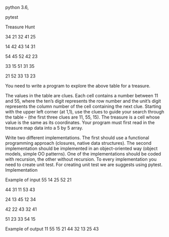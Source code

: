 python 3.6,

pytest

Treasure Hunt

34 21 32 41 25

14 42 43 14 31

54 45 52 42 23

33 15 51 31 35

21 52 33 13 23

You need to write a program to explore the above table for a treasure.

The values in the table are clues. Each cell contains a number between 11 and 55, where the ten’s
digit represents the row number and the unit’s digit represents the column number of the cell
containing the next clue. Starting with the upper left corner (at 1,1), use the clues to guide your
search through the table - (the first three clues are 11, 55, 15). The treasure is a cell whose value is
the same as its coordinates. Your program must first read in the treasure map data into a 5 by 5
array.

Write two different implementations. The first should use a functional programming approach
(closures, native data structures). The second implementation should be implemented in an
object-oriented way (object models, simple OO patterns). One of the implementations should be
coded with recursion, the other without recursion. To every implementation you need to create unit
test. For creating unit test we are suggests using pytest.
Implementation

Example of input
55 14 25 52 21

44 31 11 53 43

24 13 45 12 34

42 22 43 32 41

51 23 33 54 15

Example of output
11 55 15 21 44 32 13 25 43
